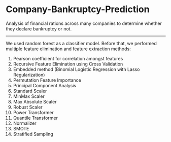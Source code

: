 # Company-Bankruptcy-Prediction
Analysis of financial rations across many companies to determine whether they declare bankruptcy or not.

________________________________

We used random forest as a classifier model. Before that, we performed multiple feature elimination and feature extraction methods:
1. Pearson coefficient for correlation amongst features
2. Recursive Feature Elimination using Cross Validation
3. Embedded method (Binomial Logistic Regression with Lasso Regularization)
4. Permutation Feature Importance
5. Principal Component Analysis
6. Standard Scaler
7. MinMax Scaler
8. Max Absolute Scaler
9. Robust Scaler
10. Power Transformer
11. Quantile Transformer
12. Normalizer
13. SMOTE
14. Stratified Sampling

